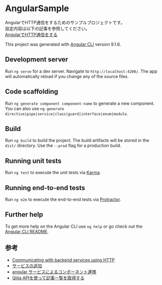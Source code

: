 # AngularSample

AngularでHTTP通信をするためのサンプルプロジェクトです。  
設定内容は以下の記事を参照してください。  
[AngularでHTTP通信をする](https://note.com/mono01012/n/n7c187529b3e0)

This project was generated with [Angular CLI](https://github.com/angular/angular-cli) version 9.1.6.

## Development server

Run `ng serve` for a dev server. Navigate to `http://localhost:4200/`. The app will automatically reload if you change any of the source files.

## Code scaffolding

Run `ng generate component component-name` to generate a new component. You can also use `ng generate directive|pipe|service|class|guard|interface|enum|module`.

## Build

Run `ng build` to build the project. The build artifacts will be stored in the `dist/` directory. Use the `--prod` flag for a production build.

## Running unit tests

Run `ng test` to execute the unit tests via [Karma](https://karma-runner.github.io).

## Running end-to-end tests

Run `ng e2e` to execute the end-to-end tests via [Protractor](http://www.protractortest.org/).

## Further help

To get more help on the Angular CLI use `ng help` or go check out the [Angular CLI README](https://github.com/angular/angular-cli/blob/master/README.md).

## 参考

- [Communicating with backend services using HTTP](https://angular.jp/guide/http)
- [サービスの追加](https://angular.jp/tutorial/toh-pt4)
- [angular サービスによるコンポーネント連携](https://qiita.com/BlueMoonAZ/items/4e4f1d9ae163a6424e0e)
- [Qiita APIを使って記事一覧を取得する](https://qiita.com/kou_pg_0131/items/57f86a1abc332ed2185d)
